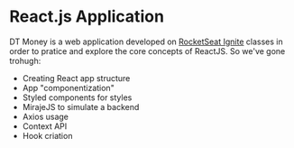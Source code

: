 # React.js Application
DT Money is a web application developed on [RocketSeat Ignite](https://www.rocketseat.com.br/ignite) classes in order to pratice and explore the core concepts of ReactJS.
So we've gone trohugh: 
- Creating React app structure
- App "componentization"
- Styled components for styles
- MirajeJS to simulate a backend
- Axios usage
- Context API
- Hook criation




